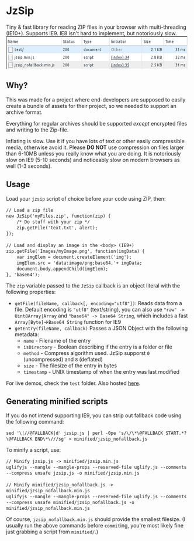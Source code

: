 # JzSip
Tiny & fast library for reading ZIP files in your browser with multi-threading (IE10+). 
Supports IE9. IE8 isn't hard to implement, but notoriously slow.
![Yes, it's >3KB after gzip](https://raw.githubusercontent.com/frash23/jzsip/master/filesize.png)

Why?
---
This was made for a project where end-developers are supposed to easily create
a bundle of assets for their project, so we needed to support an archive format.

Everything for regular archives should be supported *except* encrypted files
and writing to the Zip-file.

Inflating is slow. Use it if you have lots of text or other easily compressible media, otherwise avoid it.
Please **DO NOT** use compression on files larger than 6-10MB unless you really know what you are doing.
It is notoriously slow on IE9 (5-10 seconds) and noticeably slow on modern browsers as well (1-3 seconds).


Usage
---
Load your `jzsip` script of choice before your code using ZIP, then:
```
// Load a zip file
new JzSip('myFiles.zip', function(zip) {
	/* Do stuff with your zip */
	zip.getFile('text.txt', alert);
});

// Load and display an image in the <body> (IE9+)
zip.getFile('Images/myImage.png', function(imgData) {
	var imgElem = document.createElement('img');
	imgElem.src = 'data:image/png;base64,'+ imgData;
	document.body.appendChild(imgElem);
}, 'base64');
```
The `zip` variable passed to the `JzSip` callback is an object literal with the following properties:
* `getFile(fileName, callback[, encoding="utf8"])`: Reads data from a file.
Default encoding is `"utf8"` (text/string), you can also use `"raw" -> Uint8Array|Array`
and `"base64" -> Base64 String`, which includes a fast `Array[Byte]`->`Base64 String` function for IE9
* `getEntry(fileName, callback)` Passes a JSON Object with the following metadata:
	* `name` - Filename of the entry
	* `isDirectory` - Boolean describing if the entry is a folder or file
	* `method` - Compress algorithm used. JzSip supporst `0` (uncompressed) and `8` (deflated)
	* `size` - The filesize of the entry in bytes
	* `timestamp` - UNIX timestamp of when the entry was last modified

For live demos, check the `test` folder.
Also hosted [here](http://dev.pj.gy/jzsip/test/).

Generating minified scripts
---
If you do not intend supporting IE9, you can strip out fallback code using the following command:
```
sed '\|//@FALLBACK|d' jzsip.js | perl -0pe 's/\/\*\@FALLBACK START.*?\@FALLBACK END\*\///sg' > minified/jzsip_nofallback.js
```
To minify a script, use:
```
// Minify jzsip.js -> minified/jzsip.min.js
uglifyjs --mangle --mangle-props --reserved-file uglify.js --comments --compress unsafe jzsip.js -o minified/jzsip.min.js

// Minify minified/jzsip_nofallback.js -> minified/jzsip_nofallback.min.js
uglifyjs --mangle --mangle-props --reserved-file uglify.js --comments --compress unsafe minified/jzsip_nofallback.js -o minified/jzsip_nofallback.min.js
```
Of course, `jzsip_nofallback.min.js` should provide the smallest filesize.
(I usually run the above commands before `commit`ing, you're most likely fine just grabbing a script from `minified/`.)

